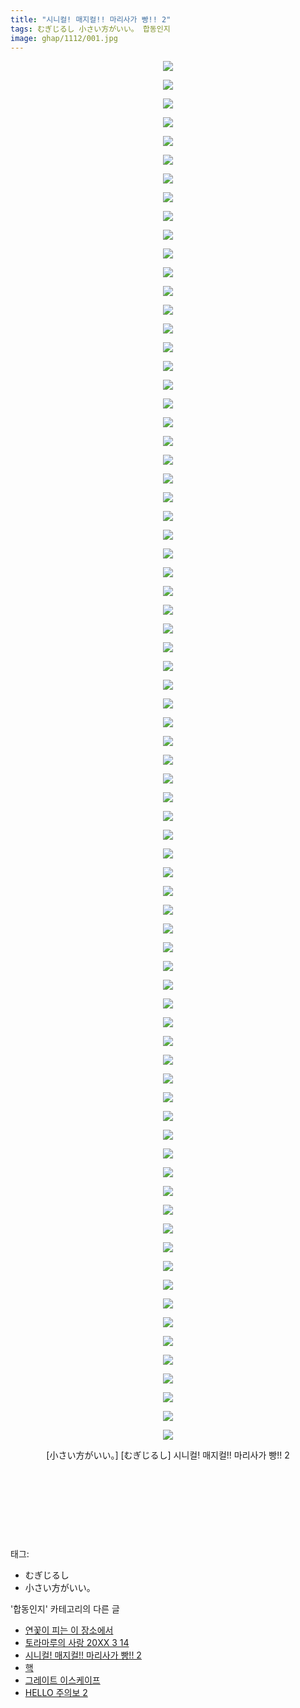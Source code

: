 ```yaml
---
title: "시니컬! 매지컬!! 마리사가 빵!! 2"
tags: むぎじるし 小さい方がいい。 합동인지
image: ghap/1112/001.jpg
---
```

<div class="article">
<p style="text-align: center; clear: none; float: none;"><img src="{{ site.nasurl }}/ghap/1112/001.jpg"/></p>
<p style="text-align: center; clear: none; float: none;"><img src="{{ site.nasurl }}/ghap/1112/002.jpg"/></p>
<p style="text-align: center; clear: none; float: none;"><img src="{{ site.nasurl }}/ghap/1112/003.jpg"/></p>
<p style="text-align: center; clear: none; float: none;"><img src="{{ site.nasurl }}/ghap/1112/004.jpg"/></p>
<p style="text-align: center; clear: none; float: none;"><img src="{{ site.nasurl }}/ghap/1112/005.jpg"/></p>
<p style="text-align: center; clear: none; float: none;"><img src="{{ site.nasurl }}/ghap/1112/006.jpg"/></p>
<p style="text-align: center; clear: none; float: none;"><img src="{{ site.nasurl }}/ghap/1112/007.jpg"/></p>
<p style="text-align: center; clear: none; float: none;"><img src="{{ site.nasurl }}/ghap/1112/008.jpg"/></p>
<p style="text-align: center; clear: none; float: none;"><img src="{{ site.nasurl }}/ghap/1112/009.jpg"/></p>
<p style="text-align: center; clear: none; float: none;"><img src="{{ site.nasurl }}/ghap/1112/010.jpg"/></p>
<p style="text-align: center; clear: none; float: none;"><img src="{{ site.nasurl }}/ghap/1112/011.jpg"/></p>
<p style="text-align: center; clear: none; float: none;"><img src="{{ site.nasurl }}/ghap/1112/012.jpg"/></p>
<p style="text-align: center; clear: none; float: none;"><img src="{{ site.nasurl }}/ghap/1112/013.jpg"/></p>
<p style="text-align: center; clear: none; float: none;"><img src="{{ site.nasurl }}/ghap/1112/014.jpg"/></p>
<p style="text-align: center; clear: none; float: none;"><img src="{{ site.nasurl }}/ghap/1112/015.jpg"/></p>
<p style="text-align: center; clear: none; float: none;"><img src="{{ site.nasurl }}/ghap/1112/016.jpg"/></p>
<p style="text-align: center; clear: none; float: none;"><img src="{{ site.nasurl }}/ghap/1112/017.jpg"/></p>
<p style="text-align: center; clear: none; float: none;"><img src="{{ site.nasurl }}/ghap/1112/018.jpg"/></p>
<p style="text-align: center; clear: none; float: none;"><img src="{{ site.nasurl }}/ghap/1112/019.jpg"/></p>
<p style="text-align: center; clear: none; float: none;"><img src="{{ site.nasurl }}/ghap/1112/020.jpg"/></p>
<p style="text-align: center; clear: none; float: none;"><img src="{{ site.nasurl }}/ghap/1112/021.jpg"/></p>
<p style="text-align: center; clear: none; float: none;"><img src="{{ site.nasurl }}/ghap/1112/022.jpg"/></p>
<p style="text-align: center; clear: none; float: none;"><img src="{{ site.nasurl }}/ghap/1112/023.jpg"/></p>
<p style="text-align: center; clear: none; float: none;"><img src="{{ site.nasurl }}/ghap/1112/024.jpg"/></p>
<p style="text-align: center; clear: none; float: none;"><img src="{{ site.nasurl }}/ghap/1112/025.jpg"/></p>
<p style="text-align: center; clear: none; float: none;"><img src="{{ site.nasurl }}/ghap/1112/026.jpg"/></p>
<p style="text-align: center; clear: none; float: none;"><img src="{{ site.nasurl }}/ghap/1112/027.jpg"/></p>
<p style="text-align: center; clear: none; float: none;"><img src="{{ site.nasurl }}/ghap/1112/028.jpg"/></p>
<p style="text-align: center; clear: none; float: none;"><img src="{{ site.nasurl }}/ghap/1112/029.jpg"/></p>
<p style="text-align: center; clear: none; float: none;"><img src="{{ site.nasurl }}/ghap/1112/030.jpg"/></p>
<p style="text-align: center; clear: none; float: none;"><img src="{{ site.nasurl }}/ghap/1112/031.jpg"/></p>
<p style="text-align: center; clear: none; float: none;"><img src="{{ site.nasurl }}/ghap/1112/032.jpg"/></p>
<p style="text-align: center; clear: none; float: none;"><img src="{{ site.nasurl }}/ghap/1112/033.jpg"/></p>
<p style="text-align: center; clear: none; float: none;"><img src="{{ site.nasurl }}/ghap/1112/034.jpg"/></p>
<p style="text-align: center; clear: none; float: none;"><img src="{{ site.nasurl }}/ghap/1112/035.jpg"/></p>
<p style="text-align: center; clear: none; float: none;"><img src="{{ site.nasurl }}/ghap/1112/036.jpg"/></p>
<p style="text-align: center; clear: none; float: none;"><img src="{{ site.nasurl }}/ghap/1112/037.jpg"/></p>
<p style="text-align: center; clear: none; float: none;"><img src="{{ site.nasurl }}/ghap/1112/038.jpg"/></p>
<p style="text-align: center; clear: none; float: none;"><img src="{{ site.nasurl }}/ghap/1112/039.jpg"/></p>
<p style="text-align: center; clear: none; float: none;"><img src="{{ site.nasurl }}/ghap/1112/040.jpg"/></p>
<p style="text-align: center; clear: none; float: none;"><img src="{{ site.nasurl }}/ghap/1112/041.jpg"/></p>
<p style="text-align: center; clear: none; float: none;"><img src="{{ site.nasurl }}/ghap/1112/042.jpg"/></p>
<p style="text-align: center; clear: none; float: none;"><img src="{{ site.nasurl }}/ghap/1112/043.jpg"/></p>
<p style="text-align: center; clear: none; float: none;"><img src="{{ site.nasurl }}/ghap/1112/044.jpg"/></p>
<p style="text-align: center; clear: none; float: none;"><img src="{{ site.nasurl }}/ghap/1112/045.jpg"/></p>
<p style="text-align: center; clear: none; float: none;"><img src="{{ site.nasurl }}/ghap/1112/046.jpg"/></p>
<p style="text-align: center; clear: none; float: none;"><img src="{{ site.nasurl }}/ghap/1112/047.jpg"/></p>
<p style="text-align: center; clear: none; float: none;"><img src="{{ site.nasurl }}/ghap/1112/048.jpg"/></p>
<p style="text-align: center; clear: none; float: none;"><img src="{{ site.nasurl }}/ghap/1112/049.jpg"/></p>
<p style="text-align: center; clear: none; float: none;"><img src="{{ site.nasurl }}/ghap/1112/050.jpg"/></p>
<p style="text-align: center; clear: none; float: none;"><img src="{{ site.nasurl }}/ghap/1112/051.jpg"/></p>
<p style="text-align: center; clear: none; float: none;"><img src="{{ site.nasurl }}/ghap/1112/052.jpg"/></p>
<p style="text-align: center; clear: none; float: none;"><img src="{{ site.nasurl }}/ghap/1112/053.jpg"/></p>
<p style="text-align: center; clear: none; float: none;"><img src="{{ site.nasurl }}/ghap/1112/054.jpg"/></p>
<p style="text-align: center; clear: none; float: none;"><img src="{{ site.nasurl }}/ghap/1112/055.jpg"/></p>
<p style="text-align: center; clear: none; float: none;"><img src="{{ site.nasurl }}/ghap/1112/056.jpg"/></p>
<p style="text-align: center; clear: none; float: none;"><img src="{{ site.nasurl }}/ghap/1112/057.jpg"/></p>
<p style="text-align: center; clear: none; float: none;"><img src="{{ site.nasurl }}/ghap/1112/058.jpg"/></p>
<p style="text-align: center; clear: none; float: none;"><img src="{{ site.nasurl }}/ghap/1112/059.jpg"/></p>
<p style="text-align: center; clear: none; float: none;"><img src="{{ site.nasurl }}/ghap/1112/060.jpg"/></p>
<p style="text-align: center; clear: none; float: none;"><img src="{{ site.nasurl }}/ghap/1112/061.jpg"/></p>
<p style="text-align: center; clear: none; float: none;"><img src="{{ site.nasurl }}/ghap/1112/062.jpg"/></p>
<p style="text-align: center; clear: none; float: none;"><img src="{{ site.nasurl }}/ghap/1112/063.jpg"/></p>
<p style="text-align: center; clear: none; float: none;"><img src="{{ site.nasurl }}/ghap/1112/064.jpg"/></p>
<p style="text-align: center; clear: none; float: none;"><img src="{{ site.nasurl }}/ghap/1112/065.jpg"/></p>
<p style="text-align: center; clear: none; float: none;"><img src="{{ site.nasurl }}/ghap/1112/066.jpg"/></p>
<p style="text-align: center; clear: none; float: none;"><img src="{{ site.nasurl }}/ghap/1112/067.jpg"/></p>
<p style="text-align: center; clear: none; float: none;"><img src="{{ site.nasurl }}/ghap/1112/068.jpg"/></p>
<p style="text-align: center; clear: none; float: none;"><img src="{{ site.nasurl }}/ghap/1112/069.jpg"/></p>
<p style="text-align: center; clear: none; float: none;"><img src="{{ site.nasurl }}/ghap/1112/070.jpg"/></p>
<p style="text-align: center; clear: none; float: none;"><img src="{{ site.nasurl }}/ghap/1112/071.jpg"/></p>
<p style="text-align: center; clear: none; float: none;"><img src="{{ site.nasurl }}/ghap/1112/072.jpg"/></p>
<p style="text-align: center; clear: none; float: none;"><img src="{{ site.nasurl }}/ghap/1112/073.jpg"/></p>
<p style="text-align: center; clear: none; float: none;"><img src="{{ site.nasurl }}/ghap/1112/074.jpg"/></p>
<p style="text-align: center; clear: none; float: none;">[小さい方がいい。] [むぎじるし] 시니컬! 매지컬!! 마리사가 빵!! 2</p>
<p style="text-align: center; clear: none; float: none;"><br/></p>
<p style="text-align: center; clear: none; float: none;"><br/></p>
<p style="text-align: center; clear: none; float: none;"><br/></p>
<p><br/></p>
</div><div class="tagTrail">
<p>태그: </p>
<ul>
<li>むぎじるし</li>
<li>小さい方がいい。</li>
</ul>
</div><div class="another">
<p>'합동인지' 카테고리의 다른 글</p>
<ul>
<li><a href="/2016-07-31-ghap_1274">연꽃이 피는 이 장소에서</a></li>
<li><a href="/2016-07-31-ghap_1254">토라마루의 사랑 20XX 3 14</a></li>
<li><a href="/2016-07-26-ghap_1112">시니컬! 매지컬!! 마리사가 빵!! 2</a></li>
<li><a href="/2016-07-24-ghap_1053">핵</a></li>
<li><a href="/2016-07-23-ghap_1036">그레이트 이스케이프</a></li>
<li><a href="/2016-07-21-ghap_996">HELLO 주의보 2</a></li>
</ul>
</div><div class="cb_module cb_fluid">
<div class="cb_wrt cb_profile">
</div><!-- commentList close -->
</div>
<br/>
<p id="refer"></p>
<br/>
